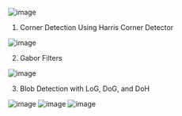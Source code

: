 ![image](https://github.com/Fay-Balhareth/Headache-Types-Expert-System/assets/107503708/6bc38c2e-3f8d-4ee0-855f-ce68dee863a3)

1. Corner Detection Using Harris Corner Detector

![image](https://github.com/Fay-Balhareth/Headache-Types-Expert-System/assets/107503708/d0414dd2-4775-41fe-bee2-099e4b12f91f)
   
2. Gabor Filters

![image](https://github.com/Fay-Balhareth/Headache-Types-Expert-System/assets/107503708/4cb8a821-2c03-40c4-a3f6-90f04a2ecaec)
   
3. Blob Detection with LoG, DoG, and DoH

![image](https://github.com/Fay-Balhareth/Headache-Types-Expert-System/assets/107503708/fbdd2f7a-949a-457b-be0a-4c2304c641ec)
![image](https://github.com/Fay-Balhareth/Headache-Types-Expert-System/assets/107503708/e05fca20-3f6c-4d47-8f16-dc43658a045a)
![image](https://github.com/Fay-Balhareth/Headache-Types-Expert-System/assets/107503708/fc11ae98-294d-4d4c-91e5-f8993d6b3561)
